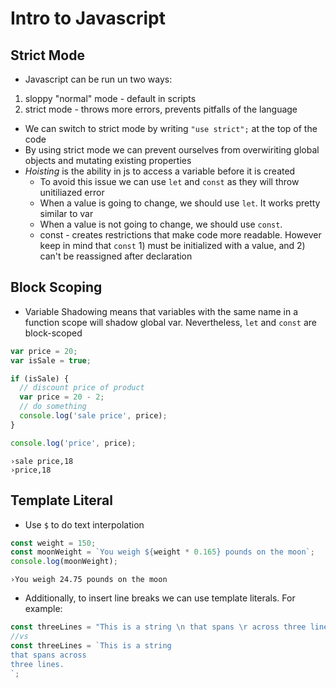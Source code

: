 
# Intro to Javascript

## Strict Mode
- Javascript can be run un two ways:
 1) sloppy "normal" mode - default in scripts
 2) strict mode - throws more errors, prevents pitfalls of the language
- We can switch to strict mode by writing `"use strict";` at the top of the code
- By using strict mode we can prevent ourselves from overwiriting global objects and mutating existing properties 
- _Hoisting_ is the ability in js to access a variable before it is created
  - To avoid this issue we can use `let` and `const` as they will throw unitiliazed error
  - When a value is going to change, we should use `let`. It works pretty similar to var
  - When a value is not going to change, we should use `const`.  
   - const - creates restrictions that make code more readable. However keep in mind that `const` 1) must be initialized with a value, and 2) can't be reassigned after declaration  

## Block Scoping
- Variable Shadowing means that variables with the same name in a function scope will shadow global var. Nevertheless, `let` and `const` are block-scoped
```javascript
var price = 20;
var isSale = true;

if (isSale) {
  // discount price of product
  var price = 20 - 2; 
  // do something 
  console.log('sale price', price);
}

console.log('price', price);
```

```
›sale price,18
›price,18
```

## Template Literal
- Use `$` to do text interpolation
```javascript
const weight = 150;
const moonWeight = `You weigh ${weight * 0.165} pounds on the moon`;
console.log(moonWeight);
```
```
›You weigh 24.75 pounds on the moon
```

- Additionally, to insert line breaks we can use template literals. For example:
```javascript
const threeLines = "This is a string \n that spans \r across three lines.";
//vs
const threeLines = `This is a string 
that spans across 
three lines.
`;
```
